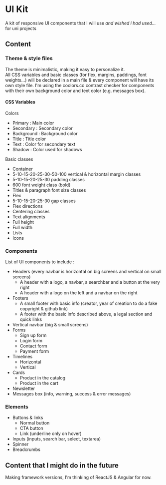 # UI Kit
A kit of responsive UI components that I will use <i>and wished i had used...</i> for uni projects

## Content
### Theme & style files
The theme is minimalistic, making it easy to personalize it. <br>
All CSS variables and basic classes (for flex, margins, paddings, font weights...) will be declared in a main file & every component will have its own style file.
I'm using the coolors.co contrast checker for components with their own background color and text color (e.g.  messages box).
#### CSS Variables
Colors
* Primary : Main color
* Secondary : Secondary color
* Background : Background color
* Title : Title color
* Text : Color for secondary text
* Shadow : Color used for shadows

Basic classes
* Container
* 5-10-15-20-25-30-50-100 vertical & horizontal margin classes
* 5-10-15-20-25-30 padding classes
* 600 font weight class (bold)
* Titles & paragraph font size classes
* Flex
* 5-10-15-20-25-30 gap classes
* Flex directions
* Centering classes
* Text alignments
* Full height
* Full width
* Lists
* Icons

### Components
List of UI components to include : <br />
* Headers (every navbar is horizontal on big screens and vertical on small screens)
  * A header with a logo, a navbar, a searchbar and a button at the very right
  * A header with a logo on the left and a navbar on the right
* Footers
  * A small footer with basic info (creator, year of creation to do a fake copyright & github link)
  * A footer with the basic info described above, a legal section and quick links
* Vertical navbar (big & small screens)
* Forms
  * Sign up form
  * Login form
  * Contact form
  * Payment form
* Timelines
  * Horizontal
  * Vertical
* Cards
  * Product in the catalog
  * Product in the cart
* Newsletter
* Messages box (info, warning, success & error messages)
### Elements
* Buttons & links
  * Normal button
  * CTA button
  * Link (underline only on hover)
* Inputs (inputs, search bar, select, textarea)
* Spinner
* Breadcrumbs

## Content that I might do in the future
Making framework versions, I'm thinking of ReactJS & Angular for now.
